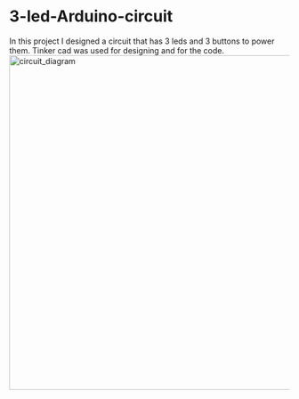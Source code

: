# 3-led-Arduino-circuit
In this project I designed a circuit that has 3 leds and 3 buttons to power them. Tinker cad was used for designing and for the code. 
<img width="1343" height="601" alt="circuit_diagram" src="https://github.com/user-attachments/assets/8396ecfe-5a46-46a1-98f0-54c9c14fa861" />
